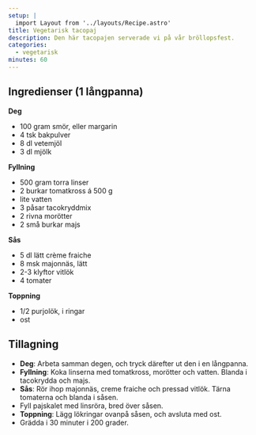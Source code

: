 ```yaml
---
setup: |
  import Layout from '../layouts/Recipe.astro'
title: Vegetarisk tacopaj
description: Den här tacopajen serverade vi på vår bröllopsfest.
categories:
  - vegetarisk
minutes: 60
---
```


## Ingredienser (1 långpanna)

**Deg**

- 100 gram smör, eller margarin
- 4 tsk bakpulver
- 8 dl vetemjöl
- 3 dl mjölk

**Fyllning**

- 500 gram torra linser
- 2 burkar tomatkross á 500 g
- lite vatten
- 3 påsar tacokryddmix
- 2 rivna morötter
- 2 små burkar majs

**Sås**

- 5 dl lätt crème fraiche
- 8 msk majonnäs, lätt
- 2-3 klyftor vitlök
- 4 tomater

**Toppning**

- 1/2 purjolök, i ringar
- ost

## Tillagning

- **Deg**: Arbeta samman degen, och tryck därefter ut den i en långpanna.
- **Fyllning**: Koka linserna med tomatkross, morötter och vatten. Blanda i
  tacokrydda och majs.
- **Sås**: Rör ihop majonnäs, creme fraiche och pressad vitlök. Tärna tomaterna
  och blanda i såsen.
- Fyll pajskalet med linsröra, bred över såsen.
- **Toppning**: Lägg lökringar ovanpå såsen, och avsluta med ost.
- Grädda i 30 minuter i 200 grader.
